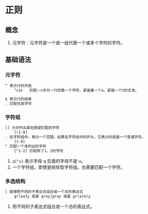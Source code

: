 # 正则

## 概念

1. 元字符：元字符是一个或一组代替一个或多个字符的字符。

## 基础语法

### 元字符

```html
^ 表示行的开始
	^cat   匹配一c作为一行的第一个字符，紧接着一个a，紧接一个t的文本。

$ 表示行的结束
. 匹配任意字符
```

### 字符组

```html
[] 允许列出某处期望匹配的字符
	[!1-9]
- 在字符组中，表示一个范围。如果在字符组中的开头，它表示的就是一个普通字符。
	[1-9]
^ 匹配一个未列出的字符
	[^1-2] 匹配除了1，2的字符
```

1. `q[^u]` 表示字母 q 后面的字母不是 u。
2. 一个字符组，即使是排除型字符组，也需要匹配一个字符。

### 多选结构

```html
| 能够把不同的子表达式组合成一个总的表达式
	gr[ea]y 或者 grey|gray 或者 gr(a|e)y
```

1. 把不同的子表达式组合成一个总的表达式。